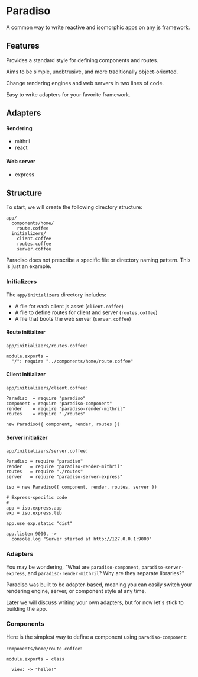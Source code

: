 # Paradiso

A common way to write reactive and isomorphic apps on any js framework.

## Features

Provides a standard style for defining components and routes.

Aims to be simple, unobtrusive, and more traditionally object-oriented.

Change rendering engines and web servers in two lines of code.

Easy to write adapters for your favorite framework.

## Adapters

#### Rendering

* mithril
* react

#### Web server

* express

## Structure

To start, we will create the following directory structure:

    app/
      components/home/
        route.coffee
      initializers/
        client.coffee
        routes.coffee
        server.coffee

Paradiso does not prescribe a specific file or directory naming pattern. This is just an example.

### Initializers

The `app/initializers` directory includes:
 
* A file for each client js asset (`client.coffee`)
* A file to define routes for client and server (`routes.coffee`)
* A file that boots the web server (`server.coffee`)

#### Route initializer

`app/initializers/routes.coffee`:

    module.exports =
      "/": require "../components/home/route.coffee"

#### Client initializer

`app/initializers/client.coffee`:

    Paradiso  = require "paradiso"
    component = require "paradiso-component"
    render    = require "paradiso-render-mithril"
    routes    = require "./routes"

    new Paradiso({ component, render, routes })

#### Server initializer

`app/initializers/server.coffee`: 

    Paradiso = require "paradiso"
    render   = require "paradiso-render-mithril"
    routes   = require "./routes"
    server   = require "paradiso-server-express"

    iso = new Paradiso({ component, render, routes, server })

    # Express-specific code
    #
    app = iso.express.app
    exp = iso.express.lib

    app.use exp.static "dist"

    app.listen 9000, ->
      console.log "Server started at http://127.0.0.1:9000"

### Adapters

You may be wondering, "What are `paradiso-component`, `paradiso-server-express`, and `paradiso-render-mithril`? Why are they separate libraries?"

Paradiso was built to be adapter-based, meaning you can easily switch your rendering engine, server, or component style at any time.

Later we will discuss writing your own adapters, but for now let's stick to building the app.

### Components

Here is the simplest way to define a component using `paradiso-component`:

`components/home/route.coffee`:

    module.exports = class

      view: -> "hello!"
